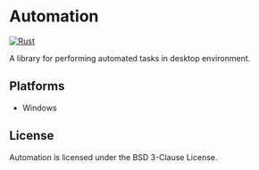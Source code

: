 # Automation

[![Rust](https://github.com/paakmau/automation/actions/workflows/rust.yml/badge.svg)](https://github.com/paakmau/automation/actions/workflows/rust.yml)

A library for performing automated tasks in desktop environment.

## Platforms

- Windows

## License

Automation is licensed under the BSD 3-Clause License.
